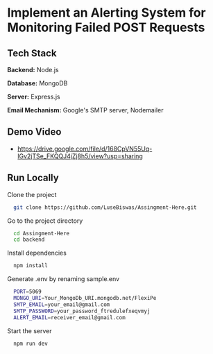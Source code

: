 
# Implement an Alerting System for Monitoring Failed POST Requests











## Tech Stack

**Backend:** Node.js

**Database:** MongoDB

**Server:** Express.js

**Email Mechanism:** Google's SMTP server, Nodemailer

## Demo Video

- https://drive.google.com/file/d/168CpVN55Uq-lGv2jTSe_FKQQJ4jZj8h5/view?usp=sharing
## Run Locally

Clone the project

```bash
  git clone https://github.com/LuseBiswas/Assingment-Here.git
```

Go to the project directory

```bash
  cd Assingment-Here 
  cd backend
```

Install dependencies

```bash
  npm install
```

Generate .env by renaming sample.env

```bash
  PORT=5069
  MONGO_URI=Your_MongoDb_URI.mongodb.net/FlexiPe
  SMTP_EMAIL=your_email@gmail.com
  SMTP_PASSWORD=your_password_ftredulefxeqvmyj
  ALERT_EMAIL=receiver_email@gmail.com
  ```

Start the server

```bash
  npm run dev
```

